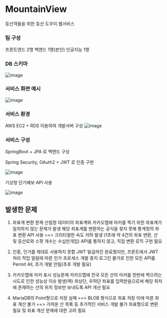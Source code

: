 # MountainView
등산객들을 위한 등산 도우미 웹서비스

### 팀 구성
프론트엔드 2명
백엔드 1명(본인)
인공지능 1명

### DB 스키마
![image](https://github.com/hyeok-kong/MountainView/assets/70522355/3966370f-cd2e-41c0-9e1c-efdd2484f622)

### 서비스 화면 예시
![image](https://github.com/hyeok-kong/MountainView/assets/70522355/189d13a4-758f-4283-961b-d655e149d034)


### 서비스 환경
AWS EC2 + RDS 이용하여 개발서버 구성
![image](https://github.com/hyeok-kong/MountainView/assets/70522355/58134964-3bc7-4c03-85bf-af1de0836e52)

### 서비스 구성
SpringBoot + JPA 로 백엔드 구성

Spring Security, OAuth2 + JWT 로 인증 구현

![image](https://github.com/hyeok-kong/MountainView/assets/70522355/dc7a0676-7f24-4622-bee8-a02e4515823c)


기상청 단기예보 API 사용

![image](https://github.com/hyeok-kong/MountainView/assets/70522355/328c08dc-f63a-4a43-9f77-da87252d1aa3)


## 발생한 문제
1. 좌표계 변환 문제
   산림청 데이터의 좌표계와 카카오맵에 마커를 찍기 위한 좌표계가 일치하지 않는 문제가 발생
   해당 좌표계를 변환하는 공식을 찾지 못해 통계청의 좌표 변환 API 사용 ==> 크리티컬한 속도 저하 발생 (1초에 약 4건의 좌표 변환, 산 및 등산로와 스팟 개수는 수십만개임)
   API를 통하지 않고, 직접 변환 로직 구현 필요

2. 인증, 인가를 제대로 사용하지 못함
   JWT 발급까진 완료했지만, 프론트에서 JWT 처리 작업 밀림에 따른 인가 프로세스 개발 중지
   로그인 불가로 인한 모든 API를 Permit All, 추가 개발 안됨(추후 개발 필요)

3. 카카오맵에 마커 표시 성능문제
   카카오맵에 전국 모든 산의 마커를 한번에 찍으려는 시도로 인한 성능상 이슈 발생(렉)
   좌상단, 우하단 좌표를 입력받음으로써 해당 위치에 존재하는 산의 위치 정보만 보내도록 API 개선 필요

4. MariaDB의 Point형으로 저장 실패 ==> BLOB 형식으로 좌표 저장
   이에 따른 좌표 계산 불가 ==> 가까운 산 목록 등 추가적인 서비스 개발 불가
   좌표형으로 변환 필요 및 좌표 계산 문제에 대한 고려 필요
